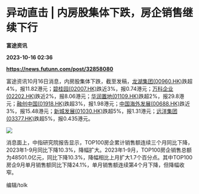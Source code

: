 # 异动直击 | 内房股集体下跌，房企销售继续下行
**富途资讯**

**2023-10-16 02:36**

**https://news.futunn.com/post/32858080**

富途资讯10月16日消息，内房股集体下跌，截至发稿，[龙湖集团(00960.HK)](https://www.futunn.com/quote/stock?m=hk&code=00960)跌超4%，报11.82港元；[碧桂园(02007.HK)](https://www.futunn.com/quote/stock?m=hk&code=02007)跌近3%，报0.74港元；[万科企业(02202.HK)](https://www.futunn.com/quote/stock?m=hk&code=02202)跌近2%，报8.06港元；[华润置地(01109.HK)](https://www.futunn.com/quote/stock?m=hk&code=01109)跌超2%，报29.8港元；[融创中国(01918.HK)](https://www.futunn.com/quote/stock?m=hk&code=01918)跌超3%，报1.98港元；[中国海外发展(00688.HK)](https://www.futunn.com/quote/stock?m=hk&code=00688)跌近3%，报15.48港元；[新城发展(01030.HK)](https://www.futunn.com/quote/stock?m=hk&code=01030)跌超5%，报1.31港元；[远洋集团(03377.HK)](https://www.futunn.com/quote/stock?m=hk&code=03377)跌超5%，报0.435港元。

![](https://postimg.futunn.com/16974227398843332773108.png)

消息面上，中指研究院报告显示，TOP100房企累计销售额连续三个月同比下降，2023年1-9月同比下降10.3%，降幅扩大。2023年1-9月，TOP100房企销售总额为48501.0亿元，同比下降10.3%，降幅相比上月扩大1.7个百分点。其中TOP100房企9月单月销售额同比下降24.1%，单月销售额连续第4个月下降，但降幅收窄。

编辑/tolk